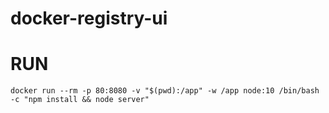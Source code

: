 # docker-registry-ui

RUN
===

```
docker run --rm -p 80:8080 -v "$(pwd):/app" -w /app node:10 /bin/bash -c "npm install && node server"
```
